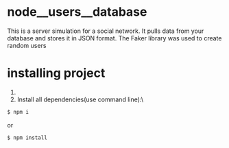 # node__users__database
This is a server simulation for a social network. It pulls data from your database and stores it in JSON format. The Faker library was used to create random users
# installing project
1. 
2. Install all dependencies(use command line):\ 
```sh 
$ npm i
``` 
or
```sh
$ npm install
```

